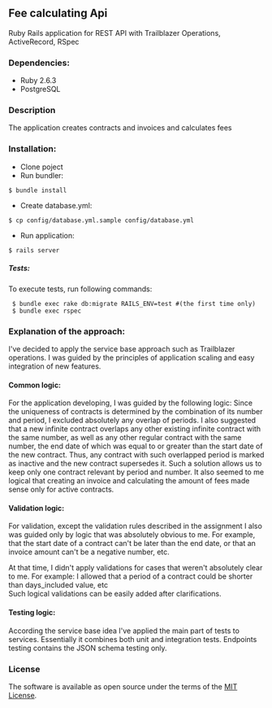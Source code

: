 ## Fee calculating Api
Ruby Rails application for REST API with Trailblazer Operations,
ActiveRecord, RSpec
### Dependencies:
- Ruby 2.6.3
- PostgreSQL

### Description
The application creates contracts and invoices and calculates fees

### Installation:
- Clone poject
- Run bundler:

 ```shell
 $ bundle install
 ```
- Create database.yml:
```shell
$ cp config/database.yml.sample config/database.yml
```

- Run application:

 ```shell
 $ rails server
 ```

##### Tests:
To execute tests, run following commands:
 
```shell
 $ bundle exec rake db:migrate RAILS_ENV=test #(the first time only)
 $ bundle exec rspec
```

### Explanation of the approach:
I've decided to apply the service base approach such as Trailblazer operations.
I was guided by the principles of application scaling and easy integration of new features. 

#### Common logic:
For the application developing, I was guided by the following logic:
Since the uniqueness of contracts is determined by the combination of its number and period, I excluded absolutely any overlap of periods.
I also suggested that a new infinite contract overlaps any other existing infinite contract with the same number, 
as well as any other regular contract with the same number, the end date of which was equal to or greater than the start date of the new contract.
Thus, any contract with such overlapped period is marked as inactive and the new contract supersedes it.
Such a solution allows us to keep only one contract relevant by period and number.
It also seemed to me logical that creating an invoice and calculating the amount of fees made sense only
for active contracts.

#### Validation logic:
For validation, except the validation rules described in the assignment I also was guided only 
by logic that was absolutely obvious to me.
For example, that the start date of a contract can't be later than the end date,
or that an invoice amount can't be a negative number, etc.

At that time, I didn't apply validations for cases that weren't absolutely clear to me. 
For example: I allowed that a period of a contract could be shorter than days_included value, etc  
Such logical validations can be easily added after clarifications. 

#### Testing logic:
According the service base idea I've applied the main part of tests to services.
Essentially it combines both unit and integration tests. 
Endpoints testing contains the JSON schema testing only.
### License

The software is available as open source under the terms of the [MIT License](http://opensource.org/licenses/MIT).
